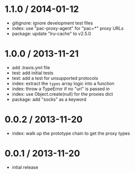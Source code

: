 
1.1.0 / 2014-01-12
==================

  * gitignore: ignore development test files
  * index: use "pac-proxy-agent" for "pac+*" proxy URLs
  * package: update "lru-cache" to v2.5.0

1.0.0 / 2013-11-21
==================

  * add .travis.yml file
  * test: add initial tests
  * test: add a test for unsupported protocols
  * index: extract the `types` array logic into a function
  * index: throw a TypeError if no "uri" is passed in
  * index: use Object.create(null) for the proxies dict
  * package: add "socks" as a keyword

0.0.2 / 2013-11-20
==================

  * index: walk up the prototype chain to get the proxy types

0.0.1 / 2013-11-20
==================

  * intial release
